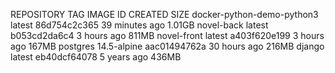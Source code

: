 REPOSITORY                   TAG           IMAGE ID       CREATED          SIZE
docker-python-demo-python3   latest        86d754c2c365   39 minutes ago   1.01GB
novel-back                   latest        b053cd2da6c4   3 hours ago      811MB
novel-front                  latest        a403f620e199   3 hours ago      167MB
postgres                     14.5-alpine   aac01494762a   30 hours ago     216MB
django                       latest        eb40dcf64078   5 years ago      436MB